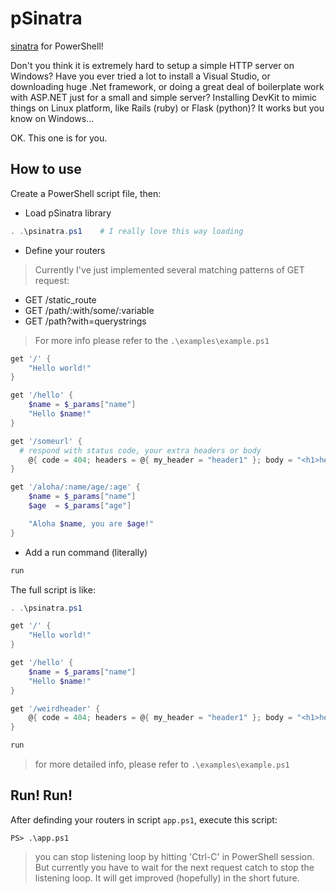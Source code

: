 # pSinatra
[sinatra](http://www.sinatrarb.com/) for PowerShell!

Don't you think it is extremely hard to setup a simple HTTP server on Windows? Have you ever tried a lot to install a Visual Studio, or downloading huge .Net framework, or doing a great deal of boilerplate work with ASP.NET just for a small and simple server?
Installing DevKit to mimic things on Linux platform, like Rails (ruby) or Flask (python)? It works but you know on Windows...

OK. This one is for you.

## How to use

Create a PowerShell script file, then:

* Load pSinatra library

```powershell
. .\psinatra.ps1    # I really love this way loading
```

* Define your routers

>Currently I've just implemented several matching patterns of GET request:
- GET /static_route
- GET /path/:with/some/:variable
- GET /path?with=querystrings

>For more info please refer to the `.\examples\example.ps1`

```powershell
get '/' {
	"Hello world!"
}

get '/hello' {
	$name = $_params["name"]
	"Hello $name!"
}

get '/someurl' {
  # respond with status code, your extra headers or body
	@{ code = 404; headers = @{ my_header = "header1" }; body = "<h1>hello</h1>"}
}

get '/aloha/:name/age/:age' {
	$name = $_params["name"]
	$age  = $_params["age"]

	"Aloha $name, you are $age!"
}
```

* Add a run command (literally)

```powershell
run
```

The full script is like:

```powershell
. .\psinatra.ps1

get '/' {
	"Hello world!"
}

get '/hello' {
	$name = $_params["name"]
	"Hello $name!"
}

get '/weirdheader' {
	@{ code = 404; headers = @{ my_header = "header1" }; body = "<h1>hello</h1>"}
}

run
```

>for more detailed info, please refer to `.\examples\example.ps1`

## Run! Run!
After definding your routers in script `app.ps1`, execute this script:

```
PS> .\app.ps1
```

>you can stop listening loop by hitting 'Ctrl-C' in PowerShell session.
But currently you have to wait for the next request catch to stop the listening loop.
It will get improved (hopefully) in the short future.